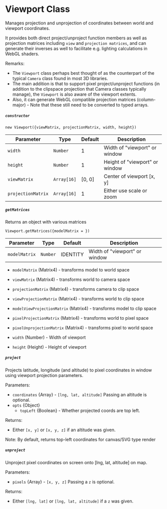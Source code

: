 
# Viewport Class

Manages projection and unprojection of coordinates between world and viewport
coordinates.

It provides both direct project/unproject function members as well as
projection matrices including `view` and `projection matrices`, and
can generate their inverses as well to facilitate e.g. lighting calculations
in WebGL shaders.

Remarks:
* The `Viewport` class perhaps best thought of as the counterpart of the
  typical `Camera` class found in most 3D libraries.
* The main addition is that to support pixel project/unproject functions
  (in addition to the clipspace projection that Camera classes typically manage),
  the `Viewport` is also aware of the viewport extents.
* Also, it can generate WebGL compatible projection matrices (column-major) - Note
  that these still need to be converted to typed arrays.


##### `constructor`

`new Viewport({viewMatrix, projectionMatrix, width, height})`

| Parameter    | Type        | Default | Description                                   |
| ------------ | ----------- | ------- | --------------------------------------------- |
| `width`      | `Number`    | 1       | Width of "viewport" or window                 |
| `height`     | `Number`    | 1       | Height of "viewport" or window                |
| `viewMatrix` | `Array[16]` | [0, 0]  | Center of viewport [x, y]                     |
| `projectionMatrix` | `Array[16]` | 1 | Either use scale or zoom                      |


##### `getMatrices`

Returns an object with various matrices

`Viewport.getMatrices({modelMatrix = })`

| Parameter     | Type        | Default  | Description                                   |
| ------------- | ----------- | -------- | --------------------------------------------- |
| `modelMatrix` | `Number`    | IDENTITY | Width of "viewport" or window                 |

* `modelMatrix` (Matrix4) - transforms model to world space
* `viewMatrix` (Matrix4) - transforms world to camera space
* `projectionMatrix` (Matrix4) - transforms camera to clip space
* `viewProjectionMatrix` (Matrix4)  - transforms world to clip space
* `modelViewProjectionMatrix` (Matrix4) - transforms model to clip space

* `pixelProjectionMatrix` (Matrix4)  - transforms world to pixel space
* `pixelUnprojectionMatrix` (Matrix4) - transforms pixel to world space
* `width` (Number) - Width of viewport
* `height` (Height) - Height of viewport


##### `project`

Projects latitude, longitude (and altitude) to pixel coordinates in window using
viewport projection parameters.

Parameters:

  - `coordinates` {Array} - `[lng, lat, altitude]` Passing an altitude is optional.
  - `opts` {Object}
    - `topLeft` {Boolean} - Whether projected coords are top left.

Returns:

  - Either `[x, y]` or `[x, y, z]` if an altitude was given.

Note: By default, returns top-left coordinates for canvas/SVG type render


##### `unproject`

Unproject pixel coordinates on screen onto [lng, lat, altitude] on map.

Parameters:

  - `pixels` {Array} - `[x, y, z]` Passing a `z` is optional.

Returns:

  - Either `[lng, lat]` or `[lng, lat, altitude]` if a `z` was given.
